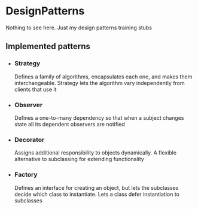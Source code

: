 DesignPatterns
==============

Nothing to see here. Just my design patterns training stubs

<h2> Implemented patterns </h2>
<ul>
  <li>
    <h3>Strategy</h3>
    <p>
      Defines a family of algorithms,
      encapsulates each one, and makes them interchangeable.
      Strategy lets the algorithm vary independently from clients that use it
    </p>
  </li>
  <li>
    <h3> Observer </h3>
    <p>
      Defines a one-to-many dependency so that when a subject 
      changes state all its dependent observers are notified
    </p>
    
  </li>
  <li>
    <h3> Decorator </h3>
    <p>
      Assigns additional responsibility to objects dynamically.
      A flexible alternative to subclassing for extending functionality
    </p>
  </li>
<li>
    <h3> Factory </h3>
    <p>
       Defines an interface for creating an object, 
       but lets the subclasses decide which class to instantiate.
       Lets a class defer instantiation to subclasses
    </p>
  </li>
</ul>
